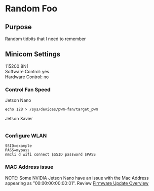 # Random Foo

## Purpose
Random tidbits that I need to remember

## Minicom Settings
115200 8N1  
Software Control: yes  
Hardware Control: no  

### Control Fan Speed
Jetson Nano
```
echo 128 > /sys/devices/pwm-fan/target_pwm             
```
Jetson Xavier
```
```

### Configure WLAN
```
SSID=example
PASS=mypass
nmcli d wifi connect $SSID password $PASS
```

### MAC Address issue
NOTE:  Some NVIDIA Jetson Nano have an issue with the Mac Address appearing as "00:00:00:00:00:01".
Review
[Firmware Update Overview](Foo/Firmware_Update-NVIDIA_Jetson_Nano.md)


